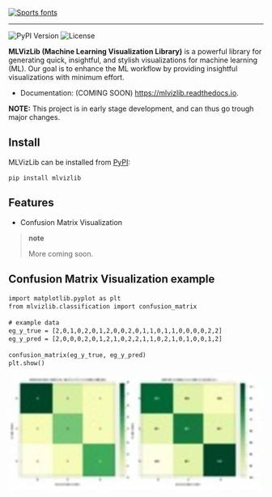 [![Sports fonts](https://see.fontimg.com/api/renderfont4/AwO6/eyJyIjoiZnMiLCJoIjoxMzUsInciOjEwMDAsImZzIjoxMzUsImZnYyI6IiNCRjFBQUMiLCJiZ2MiOiIjQkYyMTIxIiwidCI6MX0/W01MXVZpekxpYg/sportrop-regular.png)](https://www.fontspace.com/category/sports)

--------------------------------------

![PyPI Version](https://img.shields.io/pypi/v/mlvizlib)
![License](https://img.shields.io/pypi/l/mlvizlib)

**MLVizLib (Machine Learning Visualization Library)** is a powerful
library for generating quick, insightful, and stylish visualizations for
machine learning (ML). Our goal is to enhance the ML workflow by
providing insightful visualizations with minimum effort.

-   Documentation: (COMING SOON) <https://mlvizlib.readthedocs.io>.

<div class="alert alert-block alert-danger">
<b>NOTE:</b> This project is in early stage development, and can thus go trough major changes.
</div>

Install
-------

MLVizLib can be installed from
[PyPI](https://pypi.org/project/mlvizlib/):

``` {.sourceCode .python}
pip install mlvizlib
```

Features
--------

-   Confusion Matrix Visualization

> **note**
>
> More coming soon.

Confusion Matrix Visualization example
--------------------------------------

``` {.sourceCode .python}
import matplotlib.pyplot as plt
from mlvizlib.classification import confusion_matrix

# example data
eg_y_true = [2,0,1,0,2,0,1,2,0,0,2,0,1,1,0,1,1,0,0,0,0,2,2]
eg_y_pred = [2,0,0,0,2,0,1,2,1,0,2,2,1,1,0,2,1,0,1,0,0,1,2]

confusion_matrix(eg_y_true, eg_y_pred)
plt.show()
```

<p align="center">
  <img src="example-cm-viz.jpg" width="800" />
</p>


